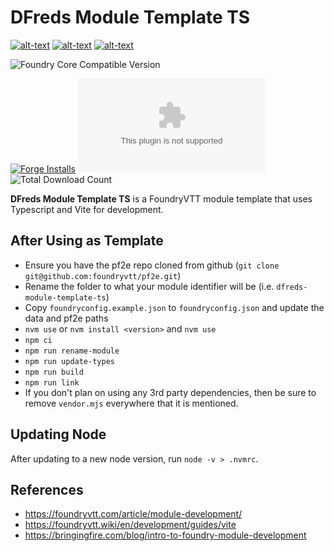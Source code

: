 # DFreds Module Template TS

[![alt-text](https://img.shields.io/badge/-Patreon-%23f96854?style=for-the-badge)](https://www.patreon.com/dfreds)
[![alt-text](https://img.shields.io/badge/-Buy%20Me%20A%20Coffee-%23ff813f?style=for-the-badge)](https://www.buymeacoffee.com/dfreds)
[![alt-text](https://img.shields.io/badge/-Discord-%235662f6?style=for-the-badge)](https://discord.gg/Wq8AEV9bWb)

![Foundry Core Compatible Version](https://img.shields.io/badge/dynamic/json.svg?url=https://raw.githubusercontent.com/DFreds/dfreds-module-template-ts/main/static/module.json&label=Foundry%20Version&query=$.compatibility.verified&colorB=ff6400&style=for-the-badge)

[![Forge Installs](https://img.shields.io/badge/dynamic/json?label=Forge%20Installs&query=package.installs&suffix=%25&url=https://forge-vtt.com/api/bazaar/package/dfreds-module-template-ts&colorB=68a74f&style=for-the-badge)](https://forge-vtt.com/bazaar#package=dfreds-module-template-ts)
![Latest Release Download Count](https://img.shields.io/github/downloads/DFreds/dfreds-module-template-ts/latest/dfreds-module-template-ts.zip?color=2b82fc&label=LATEST%20DOWNLOADS&style=for-the-badge)
![Total Download Count](https://img.shields.io/github/downloads/DFreds/dfreds-module-template-ts/total?color=2b82fc&label=TOTAL%20DOWNLOADS&style=for-the-badge)

**DFreds Module Template TS** is a FoundryVTT module template that uses Typescript and Vite for development.

## After Using as Template

- Ensure you have the pf2e repo cloned from github (`git clone git@github.com:foundryvtt/pf2e.git`)
- Rename the folder to what your module identifier will be (i.e. `dfreds-module-template-ts`)
- Copy `foundryconfig.example.json` to `foundryconfig.json` and update the data and pf2e paths
- `nvm use` or `nvm install <version>` and `nvm use`
- `npm ci`
- `npm run rename-module`
- `npm run update-types`
- `npm run build`
- `npm run link`
- If you don't plan on using any 3rd party dependencies, then be sure to remove `vendor.mjs` everywhere that it is mentioned.

## Updating Node

After updating to a new node version, run `node -v > .nvmrc`.

## References

- https://foundryvtt.com/article/module-development/
- https://foundryvtt.wiki/en/development/guides/vite
- https://bringingfire.com/blog/intro-to-foundry-module-development

